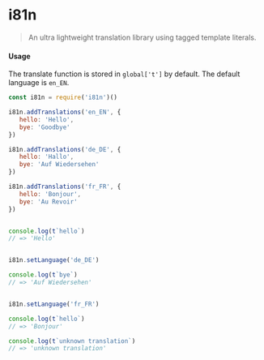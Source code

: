 # i81n
> An ultra lightweight translation library using tagged template literals.

#### Usage
The translate function is stored in `global['t']` by default.
The default language is `en_EN`.

```javascript
const i81n = require('i81n')()

i81n.addTranslations('en_EN', {
   hello: 'Hello',
   bye: 'Goodbye'
})

i81n.addTranslations('de_DE', {
   hello: 'Hallo',
   bye: 'Auf Wiedersehen'
})

i81n.addTranslations('fr_FR', {
   hello: 'Bonjour',
   bye: 'Au Revoir'
})


console.log(t`hello`)
// => 'Hello'


i81n.setLanguage('de_DE')

console.log(t`bye`)
// => 'Auf Wiedersehen'


i81n.setLanguage('fr_FR')

console.log(t`hello`)
// => 'Bonjour'

console.log(t`unknown translation`)
// => 'unknown translation'

```